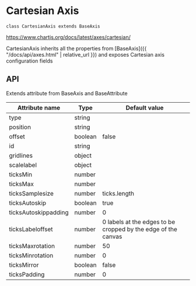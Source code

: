 # Cartesian Axis
`class CartesianAxis extends BaseAxis`

https://www.chartjs.org/docs/latest/axes/cartesian/

CartesianAxis inherits all the properties from [BaseAxis]({{ "/docs/api/axes.html" | relative_url }}) and exposes Cartesian axis configuration fields


## API

Extends attribute from BaseAxis and BaseAttribute

| Attribute name | Type | Default value
| --- | --- | ---
| type | string |  
| position | string |  
| offset | boolean | false
| id | string |  
| gridlines | object |  
| scalelabel | object |  
| ticksMin | number |  
| ticksMax | number |  
| ticksSamplesize | number | ticks.length
| ticksAutoskip | boolean | true
| ticksAutoskippadding | number | 0
| ticksLabeloffset | number | 0 labels at the edges to be cropped by the edge of the canvas
| ticksMaxrotation | number | 50
| ticksMinrotation | number | 0
| ticksMirror | boolean | false
| ticksPadding | number | 0